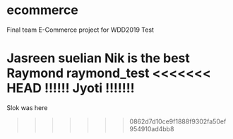 # ecommerce
Final team E-Commerce project for WDD2019 
Test

Jasreen
suelian
Nik is the best
Raymond
raymond_test
<<<<<<< HEAD
!!!!!! Jyoti !!!!!!!
=======

Slok was here
>>>>>>> 0862d7d10ce9f1888f9302fa50ef954910ad4bb8
